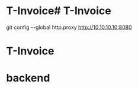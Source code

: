 # T-Invoice# T-Invoice
git config --global http.proxy http://10.10.10.10:8080
# T-Invoice
# backend
